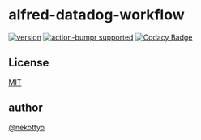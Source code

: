 # alfred-datadog-workflow

[![version](https://img.shields.io/github/v/tag/nekottyo/alfred-datadog-workflow?sort=semver)](https://github.com/nekottyo/alfred-datadog-workflow/releases)
[![action-bumpr supported](https://img.shields.io/badge/bumpr-supported-ff69b4?logo=github&link=https://github.com/haya14busa/action-bumpr)](https://github.com/haya14busa/action-bumpr)
[![Codacy Badge](https://api.codacy.com/project/badge/Grade/fe1cb90a9803401cb98c0b95fdcd3f93)](https://app.codacy.com/manual/nekottyo/alfred-datadog-workflow?utm_source=github.com&utm_medium=referral&utm_content=nekottyo/alfred-datadog-workflow&utm_campaign=Badge_Grade_Dashboard)

## License
[MIT](https://github.com/nekottyo/alfred-datadog-workflow/blob/master/LICENSE)

## author
[@nekottyo](https://github.com/nekottyo)
